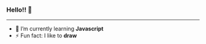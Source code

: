### Hello!! 👋
***
<!--
**william-michelli/william-michelli** is a ✨ _special_ ✨ repository because its `README.md` (this file) appears on your GitHub profile.
-->
- 🌱 I’m currently learning __**Javascript**__
- ⚡ Fun fact: I like to __**draw**__

